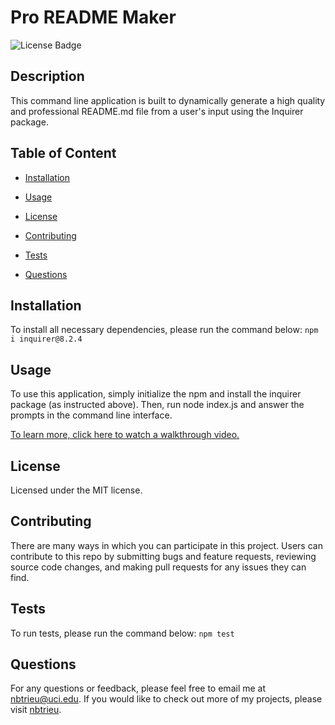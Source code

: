 # Pro README Maker
![License Badge](https://img.shields.io/badge/license-MIT-success)

## Description

This command line application is built to dynamically generate a high quality and professional README.md file from a user's input using the Inquirer package.   


## Table of Content

* [Installation](#installation)

* [Usage](#usage)

* [License](#license)

* [Contributing](#contributing)

* [Tests](#tests)

* [Questions](#questions)   


## Installation

To install all necessary dependencies, please run the command below:
``npm i inquirer@8.2.4``


## Usage

To use this application, simply initialize the npm and install the inquirer package (as instructed above). Then, run node index.js and answer the prompts in the command line interface.

[To learn more, click here to watch a walkthrough video.](https://drive.google.com/file/d/1kSPXdbq6WYT3dcco87NjpFCzvLBOcjhA/view)

## License
    
Licensed under the MIT license.    


## Contributing

There are many ways in which you can participate in this project.
Users can contribute to this repo by submitting bugs and feature requests, reviewing source code changes, and making pull requests for any issues they can find.   


## Tests

To run tests, please run the command below:
``npm test``    


## Questions

For any questions or feedback, please feel free to email me at nbtrieu@uci.edu.
If you would like to check out more of my projects, please visit [nbtrieu](https://github.com/nbtrieu).

